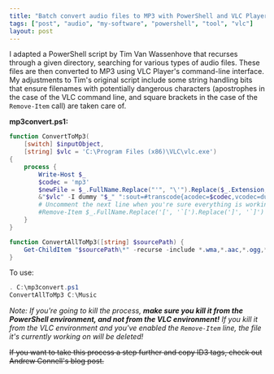 ```yaml
---
title: "Batch convert audio files to MP3 with PowerShell and VLC Player"
tags: ["post", "audio", "my-software", "powershell", "tool", "vlc"]
layout: post
---
```


I adapted a PowerShell script by Tim Van Wassenhove that recurses through a
given directory, searching for various types of audio files. These files are
then converted to MP3 using VLC Player's command-line interface. My
adjustments to Tim's original script include some string handling bits that
ensure filenames with potentially dangerous characters (apostrophes in the
case of the VLC command line, and square brackets in the case of the
`Remove-Item` call) are taken care of.<!--more-->

**mp3convert.ps1:**

```powershell
function ConvertToMp3(
	[switch] $inputObject,
	[string] $vlc = 'C:\Program Files (x86)\VLC\vlc.exe')
{
	process {
		Write-Host $_
		$codec = 'mp3'
		$newFile = $_.FullName.Replace("'", "\'").Replace($_.Extension, ".$codec")
		&"$vlc" -I dummy "$_" ":sout=#transcode{acodec=$codec,vcodec=dummy}:standard{access=file,mux=raw,dst=`'$newFile`'}" vlc://quit | out-null
		# Uncomment the next line when you're sure everything is working right
		#Remove-Item $_.FullName.Replace('[', '`[').Replace(']', '`]')
	}
}

function ConvertAllToMp3([string] $sourcePath) {
	Get-ChildItem "$sourcePath\*" -recurse -include *.wma,*.aac,*.ogg,*.m4a | ConvertToMp3
}
```

To use:

```powershell
. C:\mp3convert.ps1
ConvertAllToMp3 C:\Music
```

_Note: If you're going to kill the process, **make sure you kill it from
the PowerShell environment, and not from the VLC environment!** If you
kill it from the VLC environment and you've enabled the `Remove-Item`
line, the file it's currently working on will be deleted!_

<s>If you want to take this process a step further and copy ID3 tags, check
out Andrew Connell's blog post.</s>
